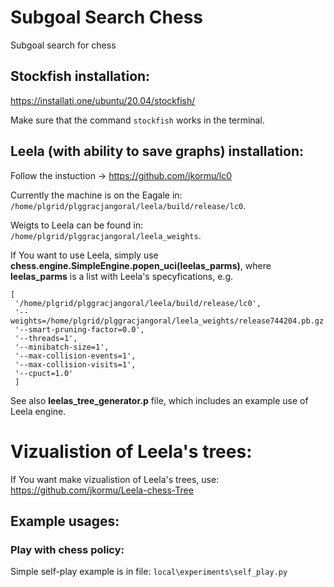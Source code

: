# Subgoal Search Chess

Subgoal search for chess

## Stockfish installation:

https://installati.one/ubuntu/20.04/stockfish/

Make sure that the command `stockfish` works in the terminal.

## Leela (with ability to save graphs) installation:
Follow the instuction -> https://github.com/jkormu/lc0

Currently the machine is on the Eagale in:  `/home/plgrid/plggracjangoral/leela/build/release/lc0`.

Weigts to Leela can be found in: `/home/plgrid/plggracjangoral/leela_weights`. 

If You want to use Leela, simply use **chess.engine.SimpleEngine.popen_uci(leelas_parms)**, where **leelas_parms** is a list with Leela's specyfications, e.g.

    [
     '/home/plgrid/plggracjangoral/leela/build/release/lc0',
     '--weights=/home/plgrid/plggracjangoral/leela_weights/release744204.pb.gz',
     '--smart-pruning-factor=0.0',
     '--threads=1',
     '--minibatch-size=1',
     '--max-collision-events=1',
     '--max-collision-visits=1',
     '--cpuct=1.0'
     ]

See also **leelas_tree_generator.p** file, which includes an example use of Leela engine.

# Vizualistion of Leela's trees:
If You want make vizualistion of Leela's trees, use: https://github.com/jkormu/Leela-chess-Tree


## Example usages:

### Play with chess policy:

Simple self-play example is in file:
```local\experiments\self_play.py```
